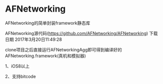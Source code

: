 # AFNetworking
AFNetworking的简单封装framework静态库

AFNetworking源代码(https://github.com/AFNetworking/AFNetworking) 下载日期 2017年3月20日11:49:28

clone项目之后直接运行AFNetworkingAgg即可得到编译好的AFNetworking.framework(真机和模拟器)

1、iOS8以上

2、支持bitcode



